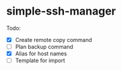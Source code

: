 # simple-ssh-manager

Todo: 

- [x] Create remote copy command
- [ ] Plan backup command
- [x] Alias for host names
- [ ] Template for import